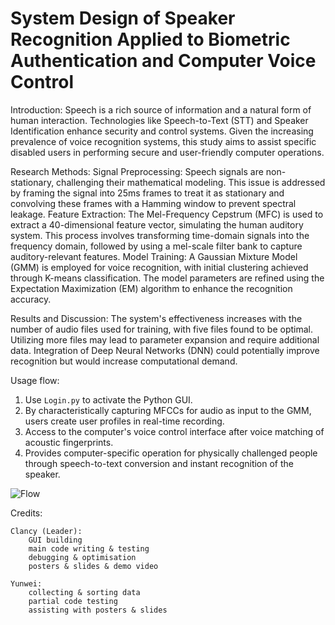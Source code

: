 # System Design of Speaker Recognition Applied to Biometric Authentication and Computer Voice Control

Introduction: Speech is a rich source of information and a natural form of human interaction. Technologies like Speech-to-Text (STT) and Speaker Identification enhance security and control systems. Given the increasing prevalence of voice recognition systems, this study aims to assist specific disabled users in performing secure and user-friendly computer operations.

Research Methods:
Signal Preprocessing: Speech signals are non-stationary, challenging their mathematical modeling. This issue is addressed by framing the signal into 25ms frames to treat it as stationary and convolving these frames with a Hamming window to prevent spectral leakage.
Feature Extraction: The Mel-Frequency Cepstrum (MFC) is used to extract a 40-dimensional feature vector, simulating the human auditory system. This process involves transforming time-domain signals into the frequency domain, followed by using a mel-scale filter bank to capture auditory-relevant features.
Model Training: A Gaussian Mixture Model (GMM) is employed for voice recognition, with initial clustering achieved through K-means classification. The model parameters are refined using the Expectation Maximization (EM) algorithm to enhance the recognition accuracy.

Results and Discussion: The system's effectiveness increases with the number of audio files used for training, with five files found to be optimal. Utilizing more files may lead to parameter expansion and require additional data. Integration of Deep Neural Networks (DNN) could potentially improve recognition but would increase computational demand.

Usage flow:
1. Use `Login.py` to activate the Python GUI.
2. By characteristically capturing MFCCs for audio as input to the GMM, users create user profiles in real-time recording.
3. Access to the computer's voice control interface after voice matching of acoustic fingerprints.
4. Provides computer-specific operation for physically challenged people through speech-to-text conversion and instant recognition of the speaker.

![Flow](https://user-images.githubusercontent.com/56038738/226797803-65372cf7-f749-41cc-87fd-e48a7d8df247.jpg)

Credits:

	Clancy (Leader):
		GUI building  
		main code writing & testing  
		debugging & optimisation  
		posters & slides & demo video

	Yunwei:
		collecting & sorting data  
		partial code testing  
		assisting with posters & slides
